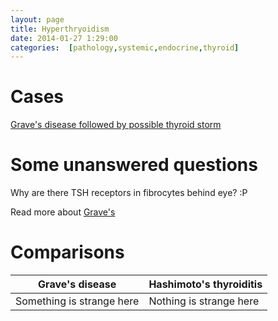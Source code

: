 ```yaml
---
layout: page
title: Hyperthryoidism
date: 2014-01-27 1:29:00
categories:  [pathology,systemic,endocrine,thyroid]
---
```


# Cases #
[Grave's disease followed by possible thyroid storm](http://path.upmc.edu/cases/case537.html)

Some unanswered questions
======
Why are there TSH receptors in fibrocytes behind eye? :P

Read more about [Grave's](graves/)

Comparisons
=====
Grave's disease | Hashimoto's thyroiditis
----------------|-----------------------
Something is strange here   | Nothing is strange here
